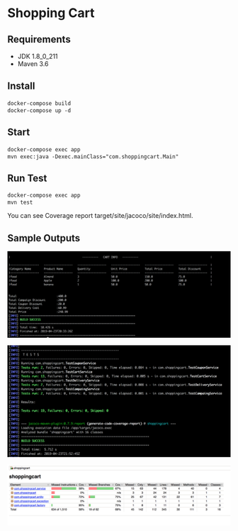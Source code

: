 # Shopping Cart

## Requirements


- JDK 1.8_0_211
- Maven 3.6

## Install

    docker-compose build
    docker-compose up -d


## Start
   
    docker-compose exec app
    mvn exec:java -Dexec.mainClass="com.shoppingcart.Main"

## Run Test

    docker-compose exec app
    mvn test
    


You can see Coverage report target/site/jacoco/site/index.html.


## Sample Outputs

![Alt text](sample_outputs/result.png?raw=true "Cart Info")

![Alt text](sample_outputs/tests.png?raw=true "Test Report")


![Alt text](sample_outputs/tests_coverage.png?raw=true "Coverage Report")
